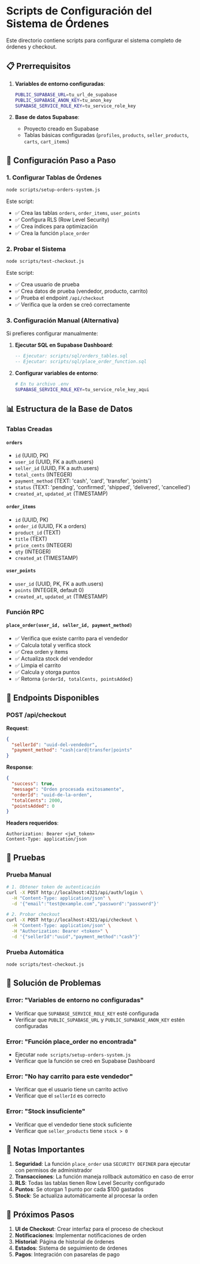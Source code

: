 # Scripts de Configuración del Sistema de Órdenes

Este directorio contiene scripts para configurar el sistema completo de órdenes y checkout.

## 📋 Prerrequisitos

1. **Variables de entorno configuradas**:
   ```bash
   PUBLIC_SUPABASE_URL=tu_url_de_supabase
   PUBLIC_SUPABASE_ANON_KEY=tu_anon_key
   SUPABASE_SERVICE_ROLE_KEY=tu_service_role_key
   ```

2. **Base de datos Supabase**:
   - Proyecto creado en Supabase
   - Tablas básicas configuradas (`profiles`, `products`, `seller_products`, `carts`, `cart_items`)

## 🚀 Configuración Paso a Paso

### 1. Configurar Tablas de Órdenes

```bash
node scripts/setup-orders-system.js
```

Este script:
- ✅ Crea las tablas `orders`, `order_items`, `user_points`
- ✅ Configura RLS (Row Level Security)
- ✅ Crea índices para optimización
- ✅ Crea la función `place_order`

### 2. Probar el Sistema

```bash
node scripts/test-checkout.js
```

Este script:
- ✅ Crea usuario de prueba
- ✅ Crea datos de prueba (vendedor, producto, carrito)
- ✅ Prueba el endpoint `/api/checkout`
- ✅ Verifica que la orden se creó correctamente

### 3. Configuración Manual (Alternativa)

Si prefieres configurar manualmente:

1. **Ejecutar SQL en Supabase Dashboard**:
   ```sql
   -- Ejecutar: scripts/sql/orders_tables.sql
   -- Ejecutar: scripts/sql/place_order_function.sql
   ```

2. **Configurar variables de entorno**:
   ```bash
   # En tu archivo .env
   SUPABASE_SERVICE_ROLE_KEY=tu_service_role_key_aqui
   ```

## 📊 Estructura de la Base de Datos

### Tablas Creadas

#### `orders`
- `id` (UUID, PK)
- `user_id` (UUID, FK a auth.users)
- `seller_id` (UUID, FK a auth.users)
- `total_cents` (INTEGER)
- `payment_method` (TEXT: 'cash', 'card', 'transfer', 'points')
- `status` (TEXT: 'pending', 'confirmed', 'shipped', 'delivered', 'cancelled')
- `created_at`, `updated_at` (TIMESTAMP)

#### `order_items`
- `id` (UUID, PK)
- `order_id` (UUID, FK a orders)
- `product_id` (TEXT)
- `title` (TEXT)
- `price_cents` (INTEGER)
- `qty` (INTEGER)
- `created_at` (TIMESTAMP)

#### `user_points`
- `user_id` (UUID, PK, FK a auth.users)
- `points` (INTEGER, default 0)
- `created_at`, `updated_at` (TIMESTAMP)

### Función RPC

#### `place_order(user_id, seller_id, payment_method)`
- ✅ Verifica que existe carrito para el vendedor
- ✅ Calcula total y verifica stock
- ✅ Crea orden y items
- ✅ Actualiza stock del vendedor
- ✅ Limpia el carrito
- ✅ Calcula y otorga puntos
- ✅ Retorna `{orderId, totalCents, pointsAdded}`

## 🔧 Endpoints Disponibles

### POST /api/checkout

**Request**:
```json
{
  "sellerId": "uuid-del-vendedor",
  "payment_method": "cash|card|transfer|points"
}
```

**Response**:
```json
{
  "success": true,
  "message": "Orden procesada exitosamente",
  "orderId": "uuid-de-la-orden",
  "totalCents": 2000,
  "pointsAdded": 0
}
```

**Headers requeridos**:
```
Authorization: Bearer <jwt_token>
Content-Type: application/json
```

## 🧪 Pruebas

### Prueba Manual

```bash
# 1. Obtener token de autenticación
curl -X POST http://localhost:4321/api/auth/login \
  -H "Content-Type: application/json" \
  -d '{"email":"test@example.com","password":"password"}'

# 2. Probar checkout
curl -X POST http://localhost:4321/api/checkout \
  -H "Content-Type: application/json" \
  -H "Authorization: Bearer <token>" \
  -d '{"sellerId":"uuid","payment_method":"cash"}'
```

### Prueba Automática

```bash
node scripts/test-checkout.js
```

## 🚨 Solución de Problemas

### Error: "Variables de entorno no configuradas"
- Verificar que `SUPABASE_SERVICE_ROLE_KEY` esté configurada
- Verificar que `PUBLIC_SUPABASE_URL` y `PUBLIC_SUPABASE_ANON_KEY` estén configuradas

### Error: "Función place_order no encontrada"
- Ejecutar `node scripts/setup-orders-system.js`
- Verificar que la función se creó en Supabase Dashboard

### Error: "No hay carrito para este vendedor"
- Verificar que el usuario tiene un carrito activo
- Verificar que el `sellerId` es correcto

### Error: "Stock insuficiente"
- Verificar que el vendedor tiene stock suficiente
- Verificar que `seller_products` tiene `stock > 0`

## 📝 Notas Importantes

1. **Seguridad**: La función `place_order` usa `SECURITY DEFINER` para ejecutar con permisos de administrador
2. **Transacciones**: La función maneja rollback automático en caso de error
3. **RLS**: Todas las tablas tienen Row Level Security configurado
4. **Puntos**: Se otorgan 1 punto por cada $100 gastados
5. **Stock**: Se actualiza automáticamente al procesar la orden

## 🔄 Próximos Pasos

1. **UI de Checkout**: Crear interfaz para el proceso de checkout
2. **Notificaciones**: Implementar notificaciones de orden
3. **Historial**: Página de historial de órdenes
4. **Estados**: Sistema de seguimiento de órdenes
5. **Pagos**: Integración con pasarelas de pago




